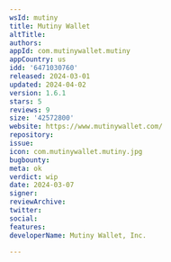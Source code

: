 ```yaml
---
wsId: mutiny
title: Mutiny Wallet
altTitle: 
authors: 
appId: com.mutinywallet.mutiny
appCountry: us
idd: '6471030760'
released: 2024-03-01
updated: 2024-04-02
version: 1.6.1
stars: 5
reviews: 9
size: '42572800'
website: https://www.mutinywallet.com/
repository: 
issue: 
icon: com.mutinywallet.mutiny.jpg
bugbounty: 
meta: ok
verdict: wip
date: 2024-03-07
signer: 
reviewArchive: 
twitter: 
social: 
features: 
developerName: Mutiny Wallet, Inc.

---
```


